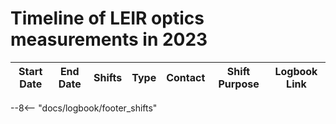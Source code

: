 
# Timeline of LEIR optics measurements in 2023

|    Start Date    | End Date | Shifts | Type | Contact  |           Shift Purpose           |                   Logbook Link                    |
|:----------------:|:--------:|:------:|:----:|:--------:|:---------------------------------:|:-------------------------------------------------:|
<!--                                                                       Logbook Links: [LINK_NAME](logbook://date, logbook_id, event_id) -->

--8<-- "docs/logbook/footer_shifts"
